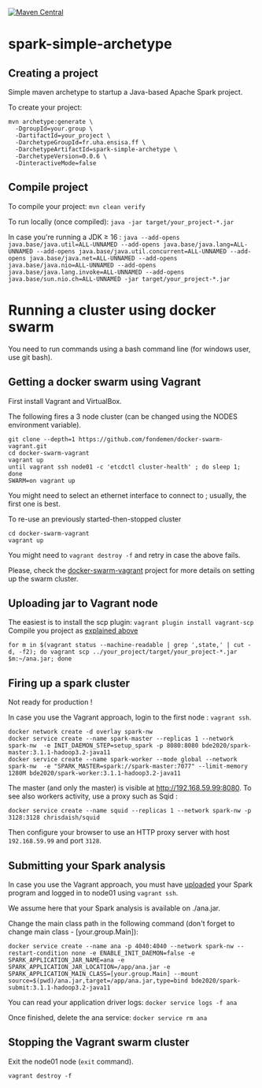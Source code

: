 [![Maven Central](https://img.shields.io/maven-central/v/fr.uha.ensisa.ff/spark-simple-archetype.svg)](http://search.maven.org/#search%7Cga%7C1%7Cg%3A%22fr.uha.ensisa.ff%22%20AND%20a%3A%22spark-simple-archetype%22)

# spark-simple-archetype

## Creating a project

Simple maven archetype to startup a Java-based Apache Spark project.

To create your project:

```
mvn archetype:generate \
  -DgroupId=your.group \
  -DartifactId=your_project \
  -DarchetypeGroupId=fr.uha.ensisa.ff \
  -DarchetypeArtifactId=spark-simple-archetype \
  -DarchetypeVersion=0.0.6 \
  -DinteractiveMode=false
```

## Compile project

To compile your project: `mvn clean verify`

To run locally (once compiled): `java -jar target/your_project-*.jar`

In case you're running a JDK &ge; 16 : `java --add-opens java.base/java.util=ALL-UNNAMED --add-opens java.base/java.lang=ALL-UNNAMED --add-opens java.base/java.util.concurrent=ALL-UNNAMED --add-opens java.base/java.net=ALL-UNNAMED --add-opens java.base/java.nio=ALL-UNNAMED --add-opens java.base/java.lang.invoke=ALL-UNNAMED --add-opens java.base/sun.nio.ch=ALL-UNNAMED -jar target/your_project-*.jar`

# Running a cluster using docker swarm

You need to run commands using a bash command line (for windows user, use git bash).

## Getting a docker swarm using Vagrant

First install Vagrant and VirtualBox.

The following fires a 3 node cluster (can be changed using the NODES environment variable).

```
git clone --depth=1 https://github.com/fondemen/docker-swarm-vagrant.git
cd docker-swarm-vagrant
vagrant up
until vagrant ssh node01 -c 'etcdctl cluster-health' ; do sleep 1; done
SWARM=on vagrant up
```
You might need to select an ethernet interface to connect to ; usually, the first one is best.

To re-use an previously started-then-stopped cluster

```
cd docker-swarm-vagrant
vagrant up
```
You might need to `vagrant destroy -f` and retry in case the above fails.

Please, check the [docker-swarm-vagrant](https://github.com/fondemen/docker-swarm-vagrant) project for more details on setting up the swarm cluster.

## Uploading jar to Vagrant node

The easiest is to install the scp plugin: `vagrant plugin install vagrant-scp`
Compile you project as [explained above](#compile-project)

```
for m in $(vagrant status --machine-readable | grep ',state,' | cut -d, -f2); do vagrant scp ../your_project/target/your_project-*.jar $m:~/ana.jar; done
```

## Firing up a spark cluster

Not ready for production !

In case you use the Vagrant approach, login to the first node : `vagrant ssh`.

```
docker network create -d overlay spark-nw
docker service create --name spark-master --replicas 1 --network spark-nw  -e INIT_DAEMON_STEP=setup_spark -p 8080:8080 bde2020/spark-master:3.1.1-hadoop3.2-java11
docker service create --name spark-worker --mode global --network spark-nw  -e "SPARK_MASTER=spark://spark-master:7077" --limit-memory 1280M bde2020/spark-worker:3.1.1-hadoop3.2-java11
```

The master (and only the master) is visible at http://192.168.59.99:8080.
To see also workers activity, use a proxy such as Sqid :

```
docker service create --name squid --replicas 1 --network spark-nw -p 3128:3128 chrisdaish/squid
```

Then configure your browser to use an HTTP proxy server with host `192.168.59.99` and port `3128`.

## Submitting your Spark analysis

In case you use the Vagrant approach, you must have [uploaded](#uploading-jar-to-vagrant-node) your Spark program and logged in to node01 using `vagrant ssh`.

We assume here that your Spark analysis is available on ./ana.jar.

Change the main class path in the following command (don't forget to change main class - [your.group.Main]):

```
docker service create --name ana -p 4040:4040 --network spark-nw --restart-condition none -e ENABLE_INIT_DAEMON=false -e SPARK_APPLICATION_JAR_NAME=ana -e SPARK_APPLICATION_JAR_LOCATION=/app/ana.jar -e SPARK_APPLICATION_MAIN_CLASS=[your.group.Main] --mount source=$(pwd)/ana.jar,target=/app/ana.jar,type=bind bde2020/spark-submit:3.1.1-hadoop3.2-java11
```

You can read your application driver logs: `docker service logs -f ana`

Once finished, delete the ana service:  `docker service rm ana`

## Stopping the Vagrant swarm cluster

Exit the node01 node (`exit` command).

```
vagrant destroy -f
```
